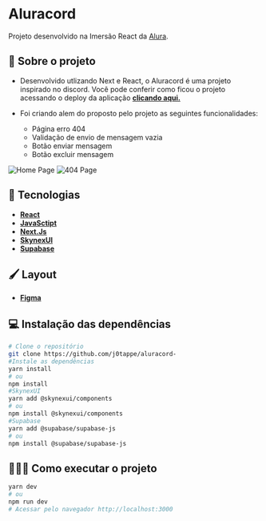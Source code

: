 # Aluracord 


Projeto desenvolvido na Imersão React da [Alura](https://www.alura.com.br/).

## 🧩 Sobre o projeto

- Desenvolvido utlizando Next e React, o Aluracord é uma projeto inspirado no discord. Você pode conferir como ficou o projeto acessando o deploy da aplicação **[clicando aqui.](https://aluracord-coral.vercel.app/)**

- Foi criando alem do proposto pelo projeto as seguintes funcionalidades:
     - Página erro 404
     - Validação de envio de mensagem vazia
     - Botão enviar mensagem
     - Botão excluir mensagem

![Home Page](https://user-images.githubusercontent.com/31297561/151714362-3cb283e9-e86d-4c6d-886c-818bed820f48.png)
![404 Page](https://user-images.githubusercontent.com/31297561/151714363-3c650887-3bc5-43b3-a5a1-3ae064958a45.png)


## 🚀 Tecnologias
 - **[React](https://reactjs.org)**
 - **[JavaSctipt](https://developer.mozilla.org/pt-BR/docs/Web/JavaScript)**
 - **[Next.Js](https://nextjs.org/)**
 - **[SkynexUI](https://skynexui.dev/)**
 - **[Supabase](https://supabase.com/)**

## 🖌️ Layout

- **[Figma](https://www.figma.com/file/CSZMkKP2cdQHgoYlW6yENV/Imers%C3%A3o-React---Aluracord---Matrix-(Copy))**


## 💻 Instalação das dependências
```bash
# Clone o repositório
git clone https://github.com/j0tappe/aluracord-
#Instale as dependências
yarn install
# ou
npm install
#SkynexUI
yarn add @skynexui/components
# ou
npm install @skynexui/components
#Supabase
yarn add @supabase/supabase-js
# ou
npm install @supabase/supabase-js
```

## 👨🏻‍💻 Como executar o projeto

```bash
yarn dev
# ou
npm run dev
# Acessar pelo navegador http://localhost:3000
```
